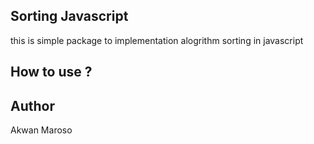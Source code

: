 ## Sorting Javascript
this is simple package to implementation alogrithm sorting in javascript

## How to use ?

## Author
Akwan Maroso